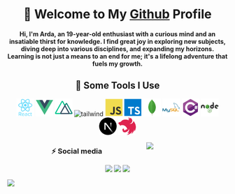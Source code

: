 <h1 align="center">👋 Welcome to My <a href="https://github.com/pikushe">Github</a> Profile</h2>
<h4 align="center">Hi, I'm Arda, an 19-year-old enthusiast with a curious mind and an insatiable thirst for knowledge. I find great joy in exploring new subjects, diving deep into various disciplines, and expanding my horizons. Learning is not just a means to an end for me; it's a lifelong adventure that fuels my growth.</h4>

<h2 align="center">🚀 Some Tools I Use</h2>
<p align="center">
<img src="https://raw.githubusercontent.com/devicons/devicon/master/icons/react/react-original-wordmark.svg" alt="react" width="40" height="40" />
<img src="https://raw.githubusercontent.com/devicons/devicon/master/icons/vuejs/vuejs-original.svg" alt="vue" width="40" height="40" />
<img src="https://raw.githubusercontent.com/devicons/devicon/master/icons/nuxtjs/nuxtjs-original.svg" alt="nuxtjs" width="40" height="40" />
<img src="https://avatars.githubusercontent.com/u/67109815?s=48&v=4" alt="tailwind" width="40" height="40" />
<img src="https://raw.githubusercontent.com/devicons/devicon/master/icons/javascript/javascript-original.svg" alt="javascript" width="40" height="40" />
<img src="https://raw.githubusercontent.com/devicons/devicon/master/icons/typescript/typescript-original.svg" alt="typescript" width="40" height="40" />
<img src="https://raw.githubusercontent.com/devicons/devicon/master/icons/mongodb/mongodb-original.svg" alt="mongodb" width="40" height="40" />
<img src="https://raw.githubusercontent.com/devicons/devicon/master/icons/mysql/mysql-original-wordmark.svg" alt="mysql" width="40" height="40" />
<img src="https://raw.githubusercontent.com/devicons/devicon/master/icons/csharp/csharp-original.svg" alt="c#" width="40" height="40" />
<img src="https://raw.githubusercontent.com/devicons/devicon/master/icons/nodejs/nodejs-original-wordmark.svg" alt="nodejs" width="40" height="40" />
<img src="https://raw.githubusercontent.com/devicons/devicon/master/icons/nextjs/nextjs-original.svg" alt="nextjs" width="40" height="40" />
<img src="https://raw.githubusercontent.com/devicons/devicon/master/icons/nestjs/nestjs-original.svg" alt="nestjs" width="40" height="40" />
</p>

<img width="37%" align="right" href="https://discord.com/users/331878061954039808" src="https://lanyard.kyrie25.me/api/331878061954039808?decoration=true&gradient=c92222-5e1717-4a1212-1c0606&useDisplayName=true&animationDuration=10s&waveColor=c92222&imgStyle=circle&imgBorderRadius=54px&bg=DD272700&idleMessage=Pikushe+%3C3">
<div align="left" width="100%">

<h3 align="center">⚡ Social media</h3>
<p align="center">
  <a href="https://discord.gg/KWbngZrbjZ" target"blank_"><img width="15%" src="https://img.shields.io/badge/Discord%20-white.svg?&style=for-the-badge&style-white&logo=discord&logoColor=black"></a>
  <a href="https://open.spotify.com/user/jl2k77wsib12rlqe83uluoafz?si=7ca234a333c24469" target"blank_"><img width="15%" src="https://img.shields.io/badge/Spotify%20-white.svg?&style=for-the-badge&logo=spotify&logoColor=black"></a>
 <a href="https://www.instagram.com/a.ardagli/" target"blank_"><img width="18%" src="https://img.shields.io/badge/Instagram%20-white.svg?&style=for-the-badge&logo=instagram&logoColor=black"></a>
<p>

<img align="left" width="50%" src="https://github-readme-stats.vercel.app/api?username=pikushe&show_icons=true&theme=midnight-purple&hide_border=true&bg_color=0D1117">
